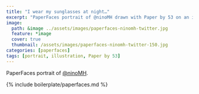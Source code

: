 ```yaml
---
title: "I wear my sunglasses at night…"
excerpt: "PaperFaces portrait of @ninoMH drawn with Paper by 53 on an iPad."
image: 
  path: &image ../assets/images/paperfaces-ninomh-twitter.jpg 
  feature: *image
  cover: true
  thumbnail: /assets/images/paperfaces-ninomh-twitter-150.jpg
categories: [paperfaces]
tags: [portrait, illustration, Paper by 53]
---
```


PaperFaces portrait of [@ninoMH](https://twitter.com/ninoMH).

{% include boilerplate/paperfaces.md %}
